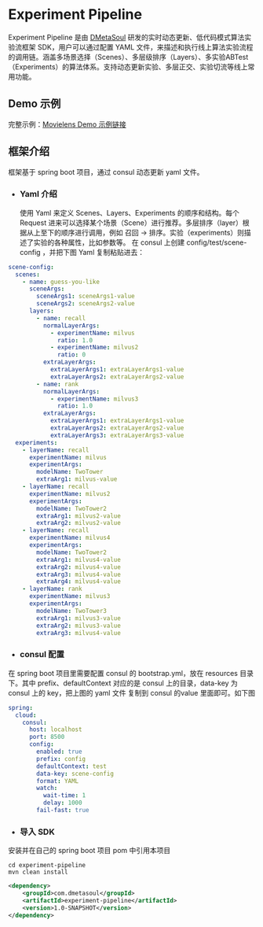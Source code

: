 # Experiment Pipeline

Experiment Pipeline 是由 [DMetaSoul](https://www.dmetasoul.com/) 研发的实时动态更新、低代码模式算法实验流框架 SDK，用户可以通过配置 YAML 文件，来描述和执行线上算法实验流程的调用链。涵盖多场景选择（Scenes）、多层级排序（Layers）、多实验ABTest（Experiments）的算法体系。支持动态更新实验、多层正交、实验切流等线上常用功能。



## Demo 示例

完整示例：[Movielens Demo 示例链接](https://github.com/meta-soul/MetaSpore/blob/main/demo/movielens/online/README.md)



## 框架介绍

框架基于 spring boot 项目，通过 consul 动态更新 yaml 文件。

- ### Yaml 介绍

  使用 Yaml 来定义 Scenes、Layers、Experiments 的顺序和结构。每个 Request 进来可以选择某个场景（Scene）进行推荐。多层排序（layer）根据从上至下的顺序进行调用，例如 召回 -> 排序。实验（experiments）则描述了实验的各种属性，比如参数等。 在 consul 上创建 config/test/scene-config ，并把下图 Yaml 复制粘贴进去：

```yaml
scene-config:
  scenes:
    - name: guess-you-like
      sceneArgs:
        sceneArgs1: sceneArgs1-value
        sceneArgs2: sceneArgs2-value
      layers:
        - name: recall
          normalLayerArgs:
            - experimentName: milvus
              ratio: 1.0
            - experimentName: milvus2
              ratio: 0
          extraLayerArgs:
            extraLayerArgs1: extraLayerArgs1-value
            extraLayerArgs2: extraLayerArgs2-value
        - name: rank
          normalLayerArgs:
            - experimentName: milvus3
              ratio: 1.0
          extraLayerArgs:
            extraLayerArgs1: extraLayerArgs1-value
            extraLayerArgs2: extraLayerArgs2-value
            extraLayerArgs3: extraLayerArgs3-value
  experiments:
    - layerName: recall
      experimentName: milvus
      experimentArgs:
        modelName: TwoTower
        extraArg1: milvus-value
    - layerName: recall
      experimentName: milvus2
      experimentArgs:
        modelName: TwoTower2
        extraArg1: milvus2-value
        extraArg2: milvus2-value
    - layerName: recall
      experimentName: milvus4
      experimentArgs:
        modelName: TwoTower2
        extraArg1: milvus4-value
        extraArg2: milvus4-value
        extraArg3: milvus4-value
        extraArg4: milvus4-value
    - layerName: rank
      experimentName: milvus3
      experimentArgs:
        modelName: TwoTower3
        extraArg1: milvus3-value
        extraArg2: milvus3-value
        extraArg3: milvus4-value
```



- ### consul 配置

在 spring boot 项目里需要配置 consul 的  bootstrap.yml，放在 resources 目录下。其中 prefix、defaultContext 对应的是 consul 上的目录，data-key 为 consul 上的 key，把上图的 yaml 文件 复制到 consul 的value 里面即可。如下图

```yaml
spring:
  cloud:
    consul:
      host: localhost
      port: 8500
      config:
        enabled: true
        prefix: config
        defaultContext: test
        data-key: scene-config
        format: YAML
        watch:
          wait-time: 1
          delay: 1000
        fail-fast: true
```



- ### 导入 SDK

安装并在自己的 spring boot 项目 pom 中引用本项目

```shell
cd experiment-pipeline
mvn clean install
```
```xml
<dependency>
    <groupId>com.dmetasoul</groupId>
    <artifactId>experiment-pipeline</artifactId>
    <version>1.0-SNAPSHOT</version>
</dependency>
```